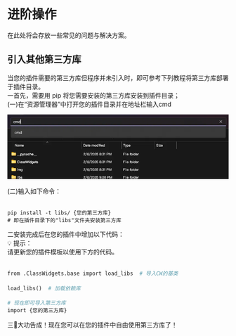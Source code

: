 # 进阶操作

在此处将会存放一些常见的问题与解决方案。  
## 引入其他第三方库  

当您的插件需要的第三方库但程序并未引入时，即可参考下列教程将第三方库部署于插件目录。  
一首先，需要用 pip 将您需要安装的第三方库安装到插件目录；  
(一)在“资源管理器”中打开您的插件目录并在地址栏输入cmd  

![image.png](/dev/plugin-advanced.png)

(二)输入如下命令：  

```

pip install -t libs/ {您的第三方库}  
# 即在插件目录下的"libs"文件夹安装第三方库  

```

二安装完成后在您的插件中增加以下代码：  
💡 提示：  
请更新您的插件模板以使用下方的代码。  

```python

from .ClassWidgets.base import load_libs  # 导入CW的基类  

load_libs()  # 加载依赖库  

# 现在即可导入第三方库  
import {您的第三方库}  

```

三🎉大功告成！现在您可以在您的插件中自由使用第三方库了！